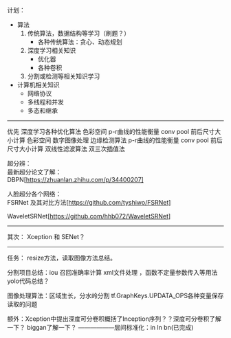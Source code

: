 
计划： 
- 算法
	1. 传统算法，数据结构等学习（刷题？）
		 - 各种传统算法：贪心、动态规划
	2. 深度学习相关知识
		- 优化器
		-  各种卷积
	3. 分割或检测等相关知识学习
- 计算机相关知识
  - 网络协议
  - 多线程和并发
  - 多态和继承



--------------
优先
深度学习各种优化算法
色彩空间
p-r曲线的性能衡量
conv pool 前后尺寸大小计算
色彩空间
数字图像处理 边缘检测算法
p-r曲线的性能衡量
conv pool 前后尺寸大小计算
双线性滤波算法
双三次插值法

超分辨：  
最新超分论文了解：  
DBPN[https://zhuanlan.zhihu.com/p/34400207]  

人脸超分各个网络：  
FSRNet  及其对比方法[https://github.com/tyshiwo/FSRNet]  

WaveletSRNet[https://github.com/hhb072/WaveletSRNet]

------
其次：
Xception 和 SENet？

-----
任务：
resize方法，读取图像方法总结。

分割项目总结：iou 召回准确率计算   xml文件处理   ，函数不定量参数传入等用法
yolo代码总结？

图像处理算法：区域生长，分水岭分割
 tf.GraphKeys.UPDATA_OPS各种变量保存读取的问题
 
额外：Xception中提出深度可分卷积概括了Inception序列？？深度可分卷积了解一下？
biggan了解一下？
——————层间标准化：in ln bn(已完成)
<!--stackedit_data:
eyJoaXN0b3J5IjpbODU2MDkwMzU5LC03OTk0MDI4NDYsMTk5MD
YxNTM3NywtMTk1OTE1MjQ5LC02ODExODcwMTQsMzY3NzE0ODM2
LC04NzgxOTMxMDEsNzA5Nzg2OTQxLDExMjI4NDcyODksMTAxNj
A0NTY1MCwtMTc0NTY1NDY3NCwtMTUzNDI4NzE2LC0xMDcxOTI4
ODU0LC0xNTc3ODMwMTg4LDE2MzM1MjA2NTYsMjg3NDc3MDI1LD
E1NzExMTUwOTUsMTA2Njk3MjE1Ml19
-->